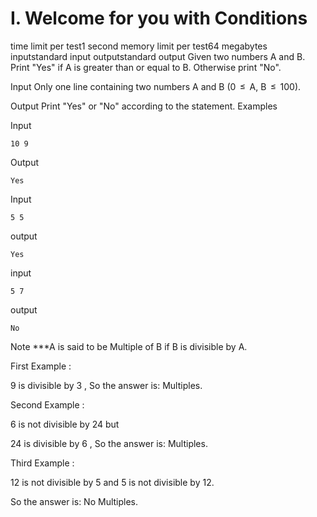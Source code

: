 #    I. Welcome for you with Conditions
time limit per test1 second
memory limit per test64 megabytes
inputstandard input
outputstandard output
Given two numbers A and B. Print "Yes" if A is greater than or equal to B. Otherwise print "No".

Input
Only one line containing two numbers A and B (0  ≤  A, B  ≤  100).

Output
Print "Yes" or "No" according to the statement.
Examples

Input
```
10 9 
```

Output
```
Yes
```
Input
```
5 5 
```
output
```
Yes
```
input
```
5 7
```
output
```
No
```

Note
***A is said to be Multiple of B if B is divisible by A.

First Example :

9 is divisible by 3 , So the answer is: Multiples.

Second Example :

6 is not divisible by 24 but

24 is divisible by 6 , So the answer is: Multiples.

Third Example :

12 is not divisible by 5 and 5 is not divisible by 12.

So the answer is: No Multiples.